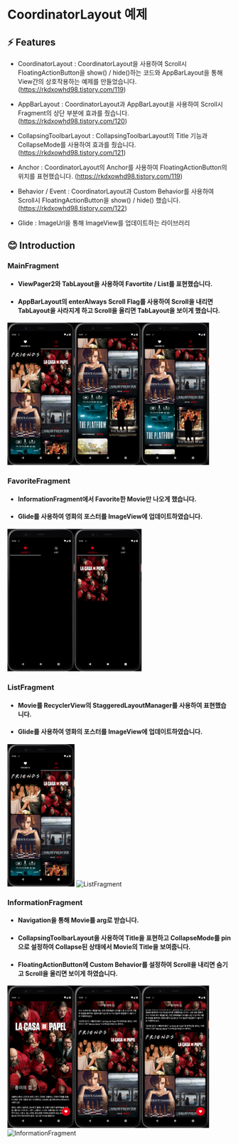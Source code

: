 # CoordinatorLayout 예제

## ⚡ Features
* CoordinatorLayout : CoordinatorLayout을 사용하여 Scroll시 FloatingActionButton을 show() / hide()하는 코드와 AppBarLayout을 통해 View간의 상호작용하는 예제를 만들었습니다. (https://rkdxowhd98.tistory.com/119)

* AppBarLayout : CoordinatorLayout과 AppBarLayout을 사용하여 Scroll시 Fragment의 상단 부분에 효과를 줬습니다. (https://rkdxowhd98.tistory.com/120)

* CollapsingToolbarLayout : CollapsingToolbarLayout의 Title 기능과 CollapseMode를 사용하여 효과를 줬습니다. (https://rkdxowhd98.tistory.com/121)

* Anchor : CoordinatorLayout의 Anchor를 사용하여 FloatingActionButton의 위치를 표현했습니다. (https://rkdxowhd98.tistory.com/119)

* Behavior / Event : CoordinatorLayout과 Custom Behavior를 사용하여 Scroll시 FloatingActionButton을 show() / hide() 했습니다. (https://rkdxowhd98.tistory.com/122)

* Glide : ImageUrl을 통해 ImageView를 업데이트하는 라이브러리

## 😊 Introduction
### MainFragment
* #### ViewPager2와 TabLayout을 사용하여 Favortite / List를 표현했습니다.
* #### AppBarLayout의 enterAlways Scroll Flag를 사용하여 Scroll을 내리면 TabLayout을 사라지게 하고 Scroll을 올리면 TabLayout을 보이게 했습니다.
<img src="./readme/MainFragment1.png" alt="MainFragment1" width="30%"><img src="./readme/MainFragment2.png" alt="MainFragment2" width="30%"><img src="./readme/MainFragment3.png" alt="MainFragment3" width="30%">

### FavoriteFragment
* #### InformationFragment에서 Favorite한 Movie만 나오게 했습니다.
* #### Glide를 사용하여 영화의 포스터를 ImageView에 업데이트하였습니다.
<img src="./readme/FavoriteFragment1.png" alt="FavoriteFragment1" width="30%"><img src="./readme/FavoriteFragment2.png" alt="FavoriteFragment2" width="30%">

### ListFragment
* #### Movie를 RecyclerView의 StaggeredLayoutManager를 사용하여 표현했습니다.
* #### Glide를 사용하여 영화의 포스터를 ImageView에 업데이트하였습니다.
<img src="./readme/ListFragment1.png" alt="ListFragment1" width="30%">
<img src="./readme/ListFragment.gif" alt="ListFragment" width="30%">

### InformationFragment
* #### Navigation을 통해 Movie를 arg로 받습니다.
* #### CollapsingToolbarLayout을 사용하여 Title을 표현하고 CollapseMode를 pin으로 설정하여 Collapse된 상태에서 Movie의 Title을 보여줍니다.
* #### FloatingActionButton에 Custom Behavior를 설정하여 Scroll을 내리면 숨기고 Scroll을 올리면 보이게 하였습니다.
<img src="./readme/InformationFragment1.png" alt="InformationFragment1" width="30%"><img src="./readme/InformationFragment2.png" alt="InformationFragment2" width="30%"><img src="./readme/InformationFragment3.png" alt="InformationFragment3" width="30%">
<img src="./readme/InformationFragment.gif" alt="InformationFragment" width="30%">



